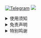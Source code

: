 [![Telegram](https://img.shields.io/badge/Telegram-Channel-33A8E3)](https://t.me/shhshopee)
[![](https://img.shields.io/github/followers/shhshopee?label=follow&style=social)](https://github.com/shhshopee)

<details>
   <summary>使用须知</summary>  

### 本仓库内容为纯粹自用，只根据本人的使用习惯和喜好来进行修改和更新，未必适合所有人，请知悉。
> 为避免步骤出错，使用本仓库的内容之前，请仔细阅读每一个文件夹下的 README.md 说明。

### 注意：

1. 所有内容均来自互联网，不保证长期可用性。
2. 只是搬运和同步更新大佬作品，不负责维护。

</details>

<details>
   <summary>免责声明</summary> 

### 使用目的与合法性声明

1. 本仓库内的解锁 / 解密分析脚本及相关内容仅用于技术学习、研究交流和资源共享，不保证其符合任何国家 / 地区的法律法规。用户需自行判断使用场景的合法性，并对自身行为负责。

2. 本内容不构成任何技术指导或商业建议，用户应谨慎评估其准确性、完整性及有效性，因使用不当导致的任何风险由用户自行承担。

### 责任限制条款

1. 对于用户直接或间接使用本仓库内容（包括但不限于搭建服务器、传播内容等）而违反法律法规、侵犯第三方权益或造成隐私泄露、财产损失等后果，本仓库作者及贡献者不承担任何法律责任。

2. 本仓库内容 “按现状” 提供，作者不对内容的正确性、适用性或无侵权性作任何明示或默示保证，亦不承担因内容错误、漏洞或使用导致的直接、间接、附带或后果性损失（Consequential Damages，包括但不限于数据丢失、业务中断、利润损失等）。

### 使用禁止条款

1. 严禁将本仓库内容用于商业盈利、非法活动（如网络攻击、数据窃取、侵犯版权等）或其他违反公序良俗的行为，否则用户需自行承担全部法律后果。

### 知识产权与侵权处理

1. 本仓库内容（包括但不限于脚本、文档、代码等）的知识产权归作者及贡献者共同所有，受著作权法及国际版权条约保护。

2. 本仓库内容采用 [CC BY-NC-SA 4.0](https://creativecommons.org/licenses/by-nc-sa/4.0/) 国际许可协议（以下简称‘本许可’）进行授权，完整条款以官网公示内容为准。在遵守本许可全部条款的前提下，允许用户：

   - 复制、分发、展示、运行、测试本内容；

   - 基于本内容进行改编创作，但需遵守 “相同方式共享” 条款。

   **特别要求：**

   - 任何使用、改编或传播行为必须保留原作者署名信息（包括但不限于作者姓名、项目链接等）；

   - 禁止将本内容用于商业目的（即任何以营利为目标的使用场景）。

3. 未遵守本许可条款或超出授权范围的行为（如商业使用、删除署名、修改后不按相同许可发布等），均属于侵权行为，作者及贡献者有权追究法律责任。

4. 如认为本仓库内容侵犯您的合法权益，请提供以下材料以书面形式通知作者：

   - 权利人身份证明（如身份证、营业执照等）；

   - 知识产权权属证明（如著作权登记证书、商标注册证等）；

   - 侵权内容及链接的具体说明；

   - 要求删除或采取其他措施的书面请求。

作者将在收到包含完整证明材料且形式符合法律要求的通知后 3 个工作日内处理，并通过原通知渠道反馈结果。若材料不完整，将通知提交方在 5 个工作日内补充，逾期视为未提出有效异议。

### 其他条款

1. 鉴于本内容的学习研究性质，建议用户在下载后 24 小时内删除。若继续留存或使用，视为您已充分知晓并自愿承担因内容使用产生的全部法律风险及后果。

2. 您浏览、下载或使用本仓库内容，即视为已阅读并同意本免责声明的全部条款。作者保留对声明内容随时修订的权利，修订后内容将在仓库显著位置公示，无需另行通知。

</details>

<details>
   <summary>特别鸣谢</summary> 

### 特别鸣谢各路大佬辛勤付出的成果和分享（排名不分先后）：

* [Loyalsoldier](https://github.com/Loyalsoldier/v2ray-rules-dat)
* [MetaCubeX](https://github.com/MetaCubeX/meta-rules-dat/tree/master)
* [privacy-protection-tools](https://github.com/privacy-protection-tools/anti-AD)
* [TG-Twilight](https://github.com/TG-Twilight/AWAvenue-Ads-Rule)
* [luestr](https://github.com/luestr/ProxyResource)
* [xishang0128](https://github.com/xishang0128/sub-store-template)
* [LOWERTOP](https://github.com/LOWERTOP/Shadowrocket-First)
* [Toperlock](https://github.com/Toperlock/sing-box-subscribe)
* [fmz200](https://github.com/fmz200/wool_scripts)
* [v2fly](https://github.com/v2fly/domain-list-community)
* [DivineEngine](https://github.com/DivineEngine/Profiles/tree/master)
* [Tartarus2014](https://github.com/Tartarus2014)
* [Cuttlefish](https://github.com/ddgksf2013?tab=repositories)
* [Semporia](https://github.com/Semporia)
* [NobyDa](https://github.com/NobyDa)
* [Yichahucha](https://github.com/yichahucha/surge/tree/master)
* [chavyleung](https://github.com/chavyleung)
* [mieqq](https://github.com/mieqq/mieqq)
* [Sunert](https://github.com/Sunert/Script)
* [app2smile](https://github.com/app2smile/rules)
* [zZPiglet](https://github.com/zZPiglet/Task/tree/master)
* [VirgilClyne](https://github.com/VirgilClyne)
* [Peng-YM](https://github.com/Peng-YM)
* [KOP-XIAO](https://github.com/KOP-XIAO)
* [Neurogram-R](https://github.com/Neurogram-R)
* [blackmatrix7](https://github.com/blackmatrix7/ios_rule_script)
* [Hackl0us](https://github.com/Hackl0us)
* [Fei](https://github.com/Infatuation-Fei/rule/tree/main/Stash/)
* [githubdulong](https://github.com/githubdulong/Script)
* [Koolson](https://github.com/Koolson/Qure)
* [Orz-3](https://github.com/Orz-3)
* [smartmimi](https://github.com/smartmimi/conf/tree/master)
* [Maasea](https://github.com/Maasea/sgmodule)
* [Rabbit-Spec](https://github.com/Rabbit-Spec/Surge)
* [I-am-R-E](https://github.com/I-am-R-E)
* [StevenKwan](https://github.com/StevenKwan/stash-waffle)
* [jnlaoshu](https://github.com/jnlaoshu/MySelf)
* [ACL4SSR](https://github.com/ACL4SSR/ACL4SSR/tree/master)
* [Repcz](https://github.com/Repcz)

### 如有遗漏，欢迎提醒补充。
</details>
